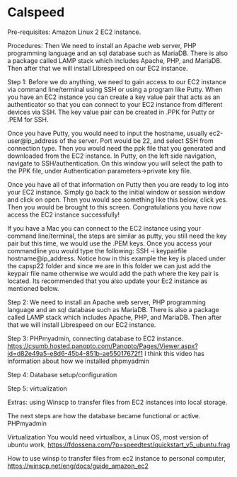 # Calspeed

Pre-requisites: Amazon Linux 2 EC2 instance.
 
Procedures: Then We need to install an Apache web server, PHP programming language and an sql database such as MariaDB. There is also a package called LAMP stack which includes Apache, PHP, and MariaDB. Then after that we will install Librespeed on our EC2 instance. 

Step 1: Before we do anything, we need to gain access to our EC2 instance via command line/terminal using SSH or using a program like Putty. When you have an EC2 instance you can create a key value pair that acts as an authenticator so that you can connect to your EC2 instance from different devices via SSH. The key value pair can be created in .PPK for Putty or .PEM for SSH. 

Once you have Putty, you would need to input the hostname, usually ec2-user@ip_address of the server. Port would be 22, and select SSH from connection type. Then you would need the ppk file that you generated and downloaded from the EC2 instance. In Putty, on the left side navigation, navigate to SSH/authentication. On this window you will select the path to the PPK file, under Authentication parameters->private key file. 

Once you have all of that information on Putty then you are ready to log into your EC2 instance. Simply go back to the initial window or session window and click on open. Then you would see something like this below, click yes.
Then you would be brought to this screen. Congratulations you have now access the EC2 instance successfully!

If you have a Mac you can connect to the EC2 instance using your command line/terminal, the steps are similar as putty, you still need the key pair but this time, we would use the .PEM keys. Once you access your commandline you would type the following: SSH -i keypairfile hostname@ip_address. Notice how in this example the key is placed under the capsp22 folder and since we are in this folder we can just add the keypair file name otherwise we would add the path where the key pair is located. Its recommended that you also update your Ec2 instance as mentioned below. 

Step 2: We need to install an Apache web server, PHP programming language and an sql database such as MariaDB. There is also a package called LAMP stack which includes Apache, PHP, and MariaDB. Then after that we will install Librespeed on our EC2 instance.

Step 3: PHPmyadmin, connecting database to EC2 instance.
https://csumb.hosted.panopto.com/Panopto/Pages/Viewer.aspx?id=d82e49a5-e8d6-45b4-851b-ae55017672f1
I think this video has information about how we installed phpmyadmin

Step 4: Database setup/configuration

Step 5: virtualization

Extras: using Winscp to transfer files from EC2 instances into local storage. 

The next steps are how the database became functional or active. PHPmyadmin

Virtualization
You would need virtualbox, a Linux OS, most version of ubuntu work, https://fdossena.com/?p=speedtest/quickstart_v5_ubuntu.frag

How to use winsp to transfer files from ec2 instance to personal computer, https://winscp.net/eng/docs/guide_amazon_ec2
